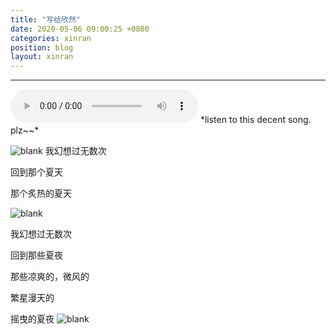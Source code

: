 ```yaml
---
title: "写给欣然"
date: 2020-05-06 09:00:25 +0800
categories: xinran
position: blog
layout: xinran
---
```


---

<audio controls="controls">
    <source src="http://music.163.com/song/media/outer/url?id=1409370633.mp3" type="audio/ogg">
    <source src="http://music.163.com/song/media/outer/url?id=1409370633.mp3" type="audio/mpeg">
<embed height="50" width="500" src="http://music.163.com/song/media/outer/url?id=1409370633.mp3" />
</audio>
*listen to this decent song. plz~~*

![blank](/assets/img/placeholder.png)
我幻想过无数次

回到那个夏天

那个炙热的夏天

![blank](/assets/img/placeholder.png)

我幻想过无数次  

回到那些夏夜

那些凉爽的，微风的

繁星漫天的

摇曳的夏夜
![blank](/assets/img/placeholder.png)